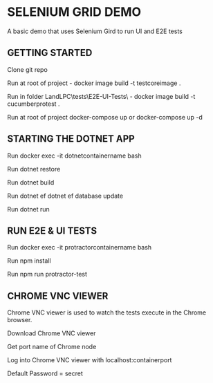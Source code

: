 # SELENIUM GRID DEMO 

A basic demo that uses Selenium Gird to run UI and E2E tests

## GETTING STARTED

Clone git repo

Run at root of project - docker image build -t testcoreimage . 

Run in folder LandLPC\tests\E2E-UI-Tests\  - docker image build -t cucumberprotest .

Run at root of project docker-compose up or docker-compose up -d

## STARTING THE DOTNET APP

Run docker exec -it dotnetcontainername bash

Run dotnet restore

Run dotnet build

Run dotnet ef dotnet ef database update

Run dotnet run

## RUN E2E & UI TESTS

Run docker exec -it protractorcontainername bash

Run npm install

Run npm run protractor-test

## CHROME VNC VIEWER

Chrome VNC viewer is used to watch the tests execute in the Chrome browser.

Download Chrome VNC viewer

Get port name of Chrome node

Log into Chrome VNC viewer with localhost:containerport

Default Password = secret
